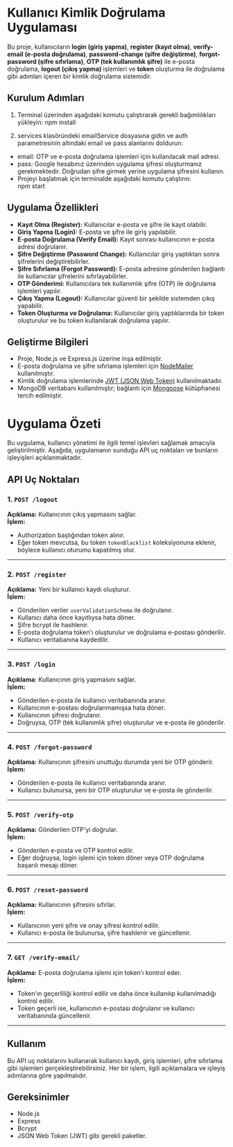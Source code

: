 # Kullanıcı Kimlik Doğrulama Uygulaması

Bu proje, kullanıcıların **login (giriş yapma)**, **register (kayıt olma)**, **verify-email (e-posta doğrulama)**, **password-change (şifre değiştirme)**, **forgot-password (şifre sıfırlama)**, **OTP (tek kullanımlık şifre)** ile e-posta doğrulama, **logout (çıkış yapma)** işlemleri ve **token** oluşturma ile doğrulama gibi adımları içeren bir kimlik doğrulama sistemidir.

## Kurulum Adımları

1. Terminal üzerinden aşağıdaki komutu çalıştırarak gerekli bağımlılıkları yükleyin:
npm install

3. services klasöründeki emailService dosyasına gidin ve auth parametresinin altındaki email ve pass alanlarını doldurun:

<ul>
    <li>email: OTP ve e-posta doğrulama işlemleri için kullanılacak mail adresi.</li>
    <li>pass: Google hesabınız üzerinden uygulama şifresi oluşturmanız gerekmektedir. Doğrudan şifre girmek yerine uygulama şifresini kullanın.</li>
    <li>Projeyi başlatmak için terminalde aşağıdaki komutu çalıştırın:</li>
    npm start
</ul>
    

## Uygulama Özellikleri

- **Kayıt Olma (Register):** Kullanıcılar e-posta ve şifre ile kayıt olabilir.
- **Giriş Yapma (Login):** E-posta ve şifre ile giriş yapılabilir.
- **E-posta Doğrulama (Verify Email):** Kayıt sonrası kullanıcının e-posta adresi doğrulanır.
- **Şifre Değiştirme (Password Change):** Kullanıcılar giriş yaptıktan sonra şifrelerini değiştirebilirler.
- **Şifre Sıfırlama (Forgot Password):** E-posta adresine gönderilen bağlantı ile kullanıcılar şifrelerini sıfırlayabilirler.
- **OTP Gönderimi:** Kullanıcılara tek kullanımlık şifre (OTP) ile doğrulama işlemleri yapılır.
- **Çıkış Yapma (Logout):** Kullanıcılar güvenli bir şekilde sistemden çıkış yapabilir.
- **Token Oluşturma ve Doğrulama:** Kullanıcılar giriş yaptıklarında bir token oluşturulur ve bu token kullanılarak doğrulama yapılır.

## Geliştirme Bilgileri

- Proje, Node.js ve Express.js üzerine inşa edilmiştir.
- E-posta doğrulama ve şifre sıfırlama işlemleri için [NodeMailer](https://nodemailer.com/) kullanılmıştır.
- Kimlik doğrulama işlemlerinde [JWT (JSON Web Token)](https://jwt.io/) kullanılmaktadır.
- MongoDB veritabanı kullanılmıştır; bağlantı için [Mongoose](https://mongoosejs.com/) kütüphanesi tercih edilmiştir.



# Uygulama Özeti

Bu uygulama, kullanıcı yönetimi ile ilgili temel işlevleri sağlamak amacıyla geliştirilmiştir. Aşağıda, uygulamanın sunduğu API uç noktaları ve bunların işleyişleri açıklanmaktadır.

## API Uç Noktaları

### 1. `POST /logout`
**Açıklama:** Kullanıcının çıkış yapmasını sağlar.  
**İşlem:**
- Authorization başlığından token alınır.
- Eğer token mevcutsa, bu token `tokenBlacklist` koleksiyonuna eklenir, böylece kullanıcı oturumu kapatılmış olur.

---

### 2. `POST /register`
**Açıklama:** Yeni bir kullanıcı kaydı oluşturur.  
**İşlem:**
- Gönderilen veriler `userValidationSchema` ile doğrulanır.
- Kullanıcı daha önce kayıtlıysa hata döner.
- Şifre bcrypt ile hashlenir.
- E-posta doğrulama token'ı oluşturulur ve doğrulama e-postası gönderilir.
- Kullanıcı veritabanına kaydedilir.

---

### 3. `POST /login`
**Açıklama:** Kullanıcının giriş yapmasını sağlar.  
**İşlem:**
- Gönderilen e-posta ile kullanıcı veritabanında aranır.
- Kullanıcının e-postası doğrulanmamışsa hata döner.
- Kullanıcının şifresi doğrulanır.
- Doğruysa, OTP (tek kullanımlık şifre) oluşturulur ve e-posta ile gönderilir.

---

### 4. `POST /forgot-password`
**Açıklama:** Kullanıcının şifresini unuttuğu durumda yeni bir OTP gönderir.  
**İşlem:**
- Gönderilen e-posta ile kullanıcı veritabanında aranır.
- Kullanıcı bulunursa, yeni bir OTP oluşturulur ve e-posta ile gönderilir.

---

### 5. `POST /verify-otp`
**Açıklama:** Gönderilen OTP'yi doğrular.  
**İşlem:**
- Gönderilen e-posta ve OTP kontrol edilir.
- Eğer doğruysa, login işlemi için token döner veya OTP doğrulama başarılı mesajı döner.

---

### 6. `POST /reset-password`
**Açıklama:** Kullanıcının şifresini sıfırlar.  
**İşlem:**
- Kullanıcının yeni şifre ve onay şifresi kontrol edilir.
- Kullanıcı e-posta ile bulunursa, şifre hashlenir ve güncellenir.

---

### 7. `GET /verify-email/`
**Açıklama:** E-posta doğrulama işlemi için token'ı kontrol eder.  
**İşlem:**
- Token'ın geçerliliği kontrol edilir ve daha önce kullanılıp kullanılmadığı kontrol edilir.
- Token geçerli ise, kullanıcının e-postası doğrulanır ve kullanıcı veritabanında güncellenir.

---

## Kullanım

Bu API uç noktalarını kullanarak kullanıcı kaydı, giriş işlemleri, şifre sıfırlama gibi işlemleri gerçekleştirebilirsiniz. Her bir işlem, ilgili açıklamalara ve işleyiş adımlarına göre yapılmalıdır.

## Gereksinimler

- Node.js
- Express
- Bcrypt
- JSON Web Token (JWT) gibi gerekli paketler.
